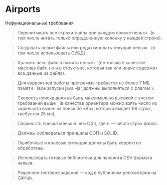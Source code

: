 # Airports
Нефункциональные требования
> Перечитывать все строки файла при каждом поиске нельзя  
(в том числе читать только определенную колонку у каждой строки).

> Создавать новые файлы или редактировать текущий нельзя  
(в том числе использовать СУБД).

> Хранить весь файл в памяти нельзя  
(не только в качестве массива байт, но и в структуре, которая так или иначе содержит все
данные из файла).

> Для корректной работы программе требуется не более 7 МБ памяти  
(все запуски java –jar должны выполняться с флагом ).

> Скорость поиска должна быть максимально высокой с учетом требований выше  
(в качестве ориентира можно взять число из скриншота выше: на поиск по «Bo», который
выдает 68 строк, требуется 25 мс).

> Сложность поиска меньше чем O(n), где n — число строк файла.

> Должны соблюдаться принципы ООП и SOLID.

> Ошибочные и краевые ситуации должны быть корректно обработаны.

> Использовать готовые библиотеки для парсинга CSV формата нельзя.

> Решенное тестовое задание — код в публичном репозитории на GitHub.
